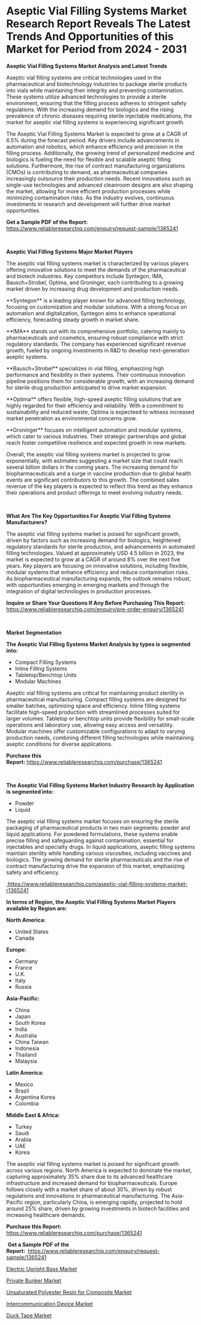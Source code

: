 <p><h1>Aseptic Vial Filling Systems Market Research Report Reveals The Latest Trends And Opportunities of this Market for Period from 2024 - 2031</h1></p><p><strong>Aseptic Vial Filling Systems Market Analysis and Latest Trends</strong></p>
<p><p>Aseptic vial filling systems are critical technologies used in the pharmaceutical and biotechnology industries to package sterile products into vials while maintaining their integrity and preventing contamination. These systems utilize advanced technologies to provide a sterile environment, ensuring that the filling process adheres to stringent safety regulations. With the increasing demand for biologics and the rising prevalence of chronic diseases requiring sterile injectable medications, the market for aseptic vial filling systems is experiencing significant growth.</p><p>The Aseptic Vial Filling Systems Market is expected to grow at a CAGR of 6.5% during the forecast period. Key drivers include advancements in automation and robotics, which enhance efficiency and precision in the filling process. Additionally, the growing trend of personalized medicine and biologics is fueling the need for flexible and scalable aseptic filling solutions. Furthermore, the rise of contract manufacturing organizations (CMOs) is contributing to demand, as pharmaceutical companies increasingly outsource their production needs. Recent innovations such as single-use technologies and advanced cleanroom designs are also shaping the market, allowing for more efficient production processes while minimizing contamination risks. As the industry evolves, continuous investments in research and development will further drive market opportunities.</p></p>
<p><strong>Get a Sample PDF of the Report:&nbsp;</strong> <a href="https://www.reliableresearchiq.com/enquiry/request-sample/1365241?utm_campaign=103&utm_medium=2&utm_source=Github&utm_content=ia&utm_term=26122024&utm_id=aseptic-vial-filling-systems">https://www.reliableresearchiq.com/enquiry/request-sample/1365241</a></p>
<p>&nbsp;</p>
<p><strong>Aseptic Vial Filling Systems Major Market Players</strong></p>
<p><p>The aseptic vial filling systems market is characterized by various players offering innovative solutions to meet the demands of the pharmaceutical and biotech industries. Key competitors include Syntegon, IMA, Bausch+Strobel, Optima, and Groninger, each contributing to a growing market driven by increasing drug development and production needs.</p><p>**Syntegon** is a leading player known for advanced filling technology, focusing on customization and modular solutions. With a strong focus on automation and digitalization, Syntegon aims to enhance operational efficiency, forecasting steady growth in market share.</p><p>**IMA** stands out with its comprehensive portfolio, catering mainly to pharmaceuticals and cosmetics, ensuring robust compliance with strict regulatory standards. The company has experienced significant revenue growth, fueled by ongoing investments in R&D to develop next-generation aseptic systems.</p><p>**Bausch+Strobel** specializes in vial filling, emphasizing high performance and flexibility in their systems. Their continuous innovation pipeline positions them for considerable growth, with an increasing demand for sterile drug production anticipated to drive market expansion.</p><p>**Optima** offers flexible, high-speed aseptic filling solutions that are highly regarded for their efficiency and reliability. With a commitment to sustainability and reduced waste, Optima is expecteed to witness increased market penetration as environmental concerns grow.</p><p>**Groninger** focuses on intelligent automation and modular systems, which cater to various industries. Their strategic partnerships and global reach foster competitive resilience and expected growth in new markets.</p><p>Overall, the aseptic vial filling systems market is projected to grow exponentially, with estimates suggesting a market size that could reach several billion dollars in the coming years. The increasing demand for biopharmaceuticals and a surge in vaccine production due to global health events are significant contributors to this growth. The combined sales revenue of the key players is expected to reflect this trend as they enhance their operations and product offerings to meet evolving industry needs.</p></p>
<p>&nbsp;</p>
<p><strong>What Are The Key Opportunities For Aseptic Vial Filling Systems Manufacturers?</strong></p>
<p><p>The aseptic vial filling systems market is poised for significant growth, driven by factors such as increasing demand for biologics, heightened regulatory standards for sterile production, and advancements in automated filling technologies. Valued at approximately USD 4.5 billion in 2023, the market is expected to grow at a CAGR of around 8% over the next five years. Key players are focusing on innovative solutions, including flexible, modular systems that enhance efficiency and reduce contamination risks. As biopharmaceutical manufacturing expands, the outlook remains robust, with opportunities emerging in emerging markets and through the integration of digital technologies in production processes.</p></p>
<p><strong>Inquire or Share Your Questions If Any Before Purchasing This Report:</strong> <a href="https://www.reliableresearchiq.com/enquiry/pre-order-enquiry/1365241?utm_campaign=103&utm_medium=2&utm_source=Github&utm_content=ia&utm_term=26122024&utm_id=aseptic-vial-filling-systems">https://www.reliableresearchiq.com/enquiry/pre-order-enquiry/1365241</a></p>
<p>&nbsp;</p>
<p><strong>Market Segmentation</strong></p>
<p><strong>The Aseptic Vial Filling Systems Market Analysis by types is segmented into:</strong></p>
<p><ul><li>Compact Filling Systems</li><li>Inline Filling Systems</li><li>Tabletop/Benchtop Units</li><li>Modular Machines</li></ul></p>
<p><p>Aseptic vial filling systems are critical for maintaining product sterility in pharmaceutical manufacturing. Compact filling systems are designed for smaller batches, optimizing space and efficiency. Inline filling systems facilitate high-speed production with streamlined processes suited for larger volumes. Tabletop or benchtop units provide flexibility for small-scale operations and laboratory use, allowing easy access and versatility. Modular machines offer customizable configurations to adapt to varying production needs, combining different filling technologies while maintaining aseptic conditions for diverse applications.</p></p>
<p><strong>Purchase this Report:&nbsp;</strong><a href="https://www.reliableresearchiq.com/purchase/1365241?utm_campaign=103&utm_medium=2&utm_source=Github&utm_content=ia&utm_term=26122024&utm_id=aseptic-vial-filling-systems">https://www.reliableresearchiq.com/purchase/1365241</a></p>
<p>&nbsp;</p>
<p><strong>The Aseptic Vial Filling Systems Market Industry Research by Application is segmented into:</strong></p>
<p><ul><li>Powder</li><li>Liquid</li></ul></p>
<p><p>The aseptic vial filling systems market focuses on ensuring the sterile packaging of pharmaceutical products in two main segments: powder and liquid applications. For powdered formulations, these systems enable precise filling and safeguarding against contamination, essential for injectables and specialty drugs. In liquid applications, aseptic filling systems maintain sterility while handling various viscosities, including vaccines and biologics. The growing demand for sterile pharmaceuticals and the rise of contract manufacturing drive the expansion of this market, emphasizing safety and efficiency.</p></p>
<p><a href="https://www.reliableresearchiq.com/aseptic-vial-filling-systems-market-r1365241?utm_campaign=103&utm_medium=2&utm_source=Github&utm_content=ia&utm_term=26122024&utm_id=aseptic-vial-filling-systems">&nbsp;https://www.reliableresearchiq.com/aseptic-vial-filling-systems-market-r1365241</a></p>
<p><strong>In terms of Region, the Aseptic Vial Filling Systems Market Players available by Region are:</strong></p>
<p>
    <p> <strong> North America: </strong>
        <ul>
            <li>United States</li>
            <li>Canada</li>
        </ul>
        </p> 
    <p> <strong> Europe: </strong>
        <ul>
            <li>Germany</li>
            <li>France</li>
            <li>U.K.</li>
            <li>Italy</li>
            <li>Russia</li>
        </ul>
        </p> 
    <p> <strong> Asia-Pacific: </strong>
        <ul>
            <li>China</li>
            <li>Japan</li>
            <li>South Korea</li>
            <li>India</li>
            <li>Australia</li>
            <li>China Taiwan</li>
            <li>Indonesia</li>
            <li>Thailand</li>
            <li>Malaysia</li>
        </ul>
        </p> 
    <p> <strong> Latin America: </strong>
        <ul>
            <li>Mexico</li>
            <li>Brazil</li>
            <li>Argentina Korea</li>
            <li>Colombia</li>
        </ul>
        </p> 
    <p> <strong> Middle East & Africa: </strong>
        <ul>
            <li>Turkey</li>
            <li>Saudi</li>
            <li>Arabia</li>
            <li>UAE</li>
            <li>Korea</li>
        </ul>
    </p>
    </p>
<p><p>The aseptic vial filling systems market is poised for significant growth across various regions. North America is expected to dominate the market, capturing approximately 35% share due to its advanced healthcare infrastructure and increased demand for biopharmaceuticals. Europe follows closely with a market share of about 30%, driven by robust regulations and innovations in pharmaceutical manufacturing. The Asia-Pacific region, particularly China, is emerging rapidly, projected to hold around 25% share, driven by growing investments in biotech facilities and increasing healthcare demands.</p></p>
<p><strong>Purchase this Report: </strong><a href="https://www.reliableresearchiq.com/purchase/1365241?utm_campaign=103&utm_medium=2&utm_source=Github&utm_content=ia&utm_term=26122024&utm_id=aseptic-vial-filling-systems">https://www.reliableresearchiq.com/purchase/1365241</a></p>
<p>&nbsp;<strong>Get a Sample PDF of the Report:&nbsp;&nbsp;</strong><a href="https://www.reliableresearchiq.com/enquiry/request-sample/1365241?utm_campaign=103&utm_medium=2&utm_source=Github&utm_content=ia&utm_term=26122024&utm_id=aseptic-vial-filling-systems">https://www.reliableresearchiq.com/enquiry/request-sample/1365241</a></p>
<p><strong></strong></p>
<p><p><a href="https://www.linkedin.com/pulse/electric-upright-bass-market-analysis-report-predicts-trends-9cg5c?utm_campaign=103&utm_medium=2&utm_source=Github&utm_content=ia&utm_term=26122024&utm_id=aseptic-vial-filling-systems">Electric Upright Bass Market</a></p><p><a href="https://github.com/bolalfredia7777/Market-Research-Report-List-1/blob/main/private-bunker-market.md?utm_campaign=103&utm_medium=2&utm_source=Github&utm_content=ia&utm_term=26122024&utm_id=aseptic-vial-filling-systems">Private Bunker Market</a></p><p><a href="https://github.com/ccreola81/Market-Research-Report-List-1/blob/main/unsaturated-polyester-resin-for-composite-market.md?utm_campaign=103&utm_medium=2&utm_source=Github&utm_content=ia&utm_term=26122024&utm_id=aseptic-vial-filling-systems">Unsaturated Polyester Resin for Composite Market</a></p><p><a href="https://www.linkedin.com/pulse/future-trends-intercommunication-device-market-2024-2031-size-key-cwpxe?utm_campaign=103&utm_medium=2&utm_source=Github&utm_content=ia&utm_term=26122024&utm_id=aseptic-vial-filling-systems">Intercommunication Device Market</a></p><p><a href="https://www.linkedin.com/pulse/duck-tape-market-insights-industry-development-projected-cagr-88-mesvc?utm_campaign=103&utm_medium=2&utm_source=Github&utm_content=ia&utm_term=26122024&utm_id=aseptic-vial-filling-systems">Duck Tape Market</a></p></p>